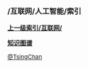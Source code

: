 ### /互联网/人工智能/索引


**[上一级索引/互联网/](/互联网/)**

**[知识图谱](/互联网/人工智能/知识图谱/)**


<font size=2 color='grey'> [@TsingChan](https://github.com/tsingchan) </font>

